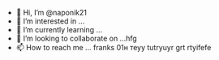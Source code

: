 - 👋 Hi, I’m @naponik21
- 👀 I’m interested in ...
- 🌱 I’m currently learning ...
- 💞️ I’m looking to collaborate on ...hfg
- 📫 How to reach me ... franks 01н теуy tutryuyr
grt rtyifefe
<!---jfg
naponik21/naponik21 is a ✨ special ✨ repository because its `README.md` (this file) appears on your GitHub profile.
You can click the Preview link to take a look at your changes.
--->
